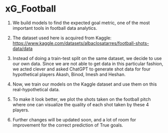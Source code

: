 # xG_Football

1. We build models to find the expected goal metric, one of the most important tools in football data analytics. 

2. The dataset used here is acquired from Kaggle: https://www.kaggle.com/datasets/albaclosatarres/football-shots-data/data

3. Instead of doing a train-test split on the same dataset, we decide to use our own data. Since we are not able to get data in this particular fashion, we acted clever and asked ChatGPT to generate shot data for four hypothetical players Akash, Binod, Imesh and Heshan. 

4. Now, we train our models on the Kaggle dataset and use them on this real-hypothetical data.

5. To make it look better, we plot the shots taken on the football pitch where one can visualize the quality of each shot taken by these 4 players.

6. Further changes will be updated soon, and a lot of room for improvement for the correct prediction of True goals.

